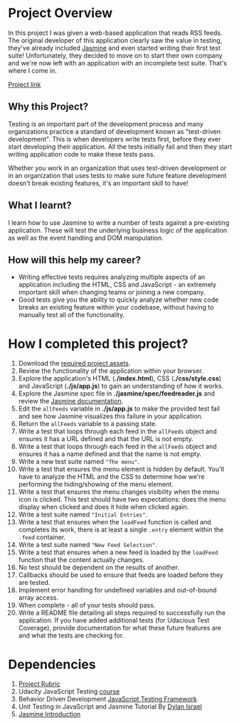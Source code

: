# Project Overview

In this project I was given a web-based application that reads RSS feeds. The original developer of this application clearly saw the value in testing, they've already included [Jasmine](http://jasmine.github.io/) and even started writing their first test suite! Unfortunately, they decided to move on to start their own company and we're now left with an application with an incomplete test suite. That's where I come in.

[Project link](https://marusoft.github.io/fend-feed-reader-testing/)

## Why this Project?

Testing is an important part of the development process and many organizations practice a standard of development known as "test-driven development". This is when developers write tests first, before they ever start developing their application. All the tests initially fail and then they start writing application code to make these tests pass.

Whether you work in an organization that uses test-driven development or in an organization that uses tests to make sure future feature development doesn't break existing features, it's an important skill to have!


## What I learnt?

I learn how to use Jasmine to write a number of tests against a pre-existing application. These will test the underlying business logic of the application as well as the event handling and DOM manipulation.


## How will this help my career?

* Writing effective tests requires analyzing multiple aspects of an application including the HTML, CSS and JavaScript - an extremely important skill when changing teams or joining a new company.
* Good tests give you the ability to quickly analyze whether new code breaks an existing feature within your codebase, without having to manually test all of the functionality.


# How I completed this project?

1. Download the [required project assets](http://github.com/udacity/frontend-nanodegree-feedreader).
2. Review the functionality of the application within your browser.
3. Explore the application's HTML (**./index.html**), CSS (**./css/style.css**) and JavaScript (**./js/app.js**) to gain an understanding of how it works.
4. Explore the Jasmine spec file in **./jasmine/spec/feedreader.js** and review the [Jasmine documentation](http://jasmine.github.io).
5. Edit the `allFeeds` variable in **./js/app.js** to make the provided test fail and see how Jasmine visualizes this failure in your application.
6. Return the `allFeeds` variable to a passing state.
7. Write a test that loops through each feed in the `allFeeds` object and ensures it has a URL defined and that the URL is not empty.
8. Write a test that loops through each feed in the `allFeeds` object and ensures it has a name defined and that the name is not empty.
9. Write a new test suite named `"The menu"`.
10. Write a test that ensures the menu element is hidden by default. You'll have to analyze the HTML and the CSS to determine how we're performing the hiding/showing of the menu element.
11. Write a test that ensures the menu changes visibility when the menu icon is clicked. This test should have two expectations: does the menu display when clicked and does it hide when clicked again.
12. Write a test suite named `"Initial Entries"`.
13. Write a test that ensures when the `loadFeed` function is called and completes its work, there is at least a single `.entry` element within the `.feed` container.
14. Write a test suite named `"New Feed Selection"`.
15. Write a test that ensures when a new feed is loaded by the `loadFeed` function that the content actually changes.
16. No test should be dependent on the results of another.
17. Callbacks should be used to ensure that feeds are loaded before they are tested.
18. Implement error handling for undefined variables and out-of-bound array access.
19. When complete - all of your tests should pass. 
20. Write a README file detailing all steps required to successfully run the application. If you have added additional tests (for Udacious Test Coverage),  provide documentation for what these future features are and what the tests are checking for.

# Dependencies
1. [Project Rubric](https://review.udacity.com/#!/projects/3442558598/rubric)
2. Udacity JavaScript Testing [course](https://www.udacity.com/course/ud549)
3. Behavior Driven Development [JavaScript Testing Framework ](https://jasmine.github.io/)
4. Unit Testing in JavaScript and Jasmine Tutorial By [Dylan Israel](https://www.youtube.com/watch?v=h2eWfvcAOTI)
5. [Jasmine Introduction](https://jasmine.github.io/2.1/introduction.html) 